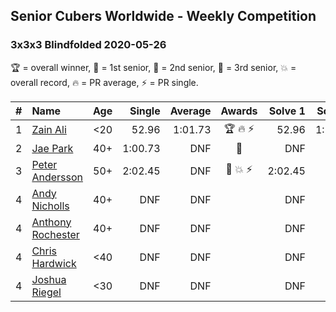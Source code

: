 ## Senior Cubers Worldwide - Weekly Competition
### 3x3x3 Blindfolded 2020-05-26

🏆 = overall winner, 🥇 = 1st senior, 🥈 = 2nd senior, 🥉 = 3rd senior, 💥 = overall record, 🔥 = PR average, ⚡ = PR single.

| # | Name | Age | Single | Average | Awards | Solve 1 | Solve 2 | Solve 3 | Video |
| :--: | :-- | :--: | --: | --: | :--: | --: | --: | --: | :-- |
| 1 | [Zain Ali](../../persons/zain_ali/333bf.md) | <20 | 52.96 | 1:01.73 | 🏆 🔥 ⚡ | 52.96 | 1:16.60 | 55.63 | [Link](https://www.facebook.com/events/1531820936993798/permalink/1535485533294005/) |
| 2 | [Jae Park](../../persons/jae_park/333bf.md) | 40+ | 1:00.73 | DNF | 🥇 | DNF | DNF | 1:00.73 | [Link](https://www.facebook.com/events/1531820936993798/permalink/1534279060081319/) |
| 3 | [Peter Andersson](../../persons/peter_andersson/333bf.md) | 50+ | 2:02.45 | DNF | 🥈 💥 ⚡ | 2:02.45 | DNF | DNF | [Link](https://www.facebook.com/events/1531820936993798/permalink/1533584773484081/) |
| 4 | [Andy Nicholls](../../persons/andy_nicholls/333bf.md) | 40+ | DNF | DNF |  | DNF | DNF | DNF | [Link](https://www.facebook.com/events/1531820936993798/permalink/1535559299953295/) |
| 4 | [Anthony Rochester](../../persons/anthony_rochester/333bf.md) | 40+ | DNF | DNF |  | DNF | DNF | DNF | [Link](https://www.facebook.com/events/1531820936993798/permalink/1534351490074076/) |
| 4 | [Chris Hardwick](../../persons/chris_hardwick/333bf.md) | <40 | DNF | DNF |  | DNF | DNF | DNF | [Link](https://www.facebook.com/events/1531820936993798/permalink/1532456320263593/) |
| 4 | [Joshua Riegel](../../persons/joshua_riegel/333bf.md) | <30 | DNF | DNF |  | DNF | DNF | DNS | [Link](https://www.facebook.com/events/1531820936993798/permalink/1537374259771799/) |

<!-- Global site tag (gtag.js) - Google Analytics -->
<script async src="https://www.googletagmanager.com/gtag/js?id=UA-86348435-3"></script>
<script>window.dataLayer = window.dataLayer || []; function gtag() {dataLayer.push(arguments);} gtag('js', new Date()); gtag('config', 'UA-86348435-3');</script>
